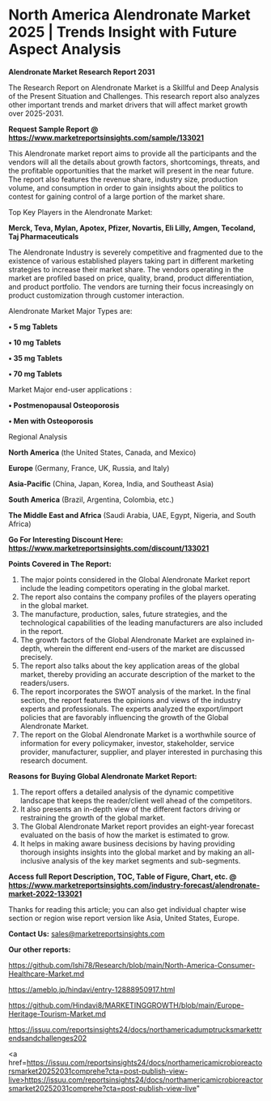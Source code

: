 # North America Alendronate Market 2025 | Trends Insight with Future Aspect Analysis

<strong>Alendronate Market Research Report 2031</strong>

The Research Report on Alendronate Market is a Skillful and Deep Analysis of the Present Situation and Challenges. This research report also analyzes other important trends and market drivers that will affect market growth over 2025-2031.

<strong>Request Sample Report @ <a href=https://www.marketreportsinsights.com/sample/133021>https://www.marketreportsinsights.com/sample/133021</a></strong>

This Alendronate market report aims to provide all the participants and the vendors will all the details about growth factors, shortcomings, threats, and the profitable opportunities that the market will present in the near future. The report also features the revenue share, industry size, production volume, and consumption in order to gain insights about the politics to contest for gaining control of a large portion of the market share.

Top Key Players in the Alendronate Market:

<strong>Merck, Teva, Mylan, Apotex, Pfizer, Novartis, Eli Lilly, Amgen, Tecoland, Taj Pharmaceuticals</strong>

The Alendronate Industry is severely competitive and fragmented due to the existence of various established players taking part in different marketing strategies to increase their market share. The vendors operating in the market are profiled based on price, quality, brand, product differentiation, and product portfolio. The vendors are turning their focus increasingly on product customization through customer interaction.

Alendronate Market Major Types are:

<strong>• 5 mg Tablets

• 10 mg Tablets

• 35 mg Tablets

• 70 mg Tablets</strong>

Market Major end-user applications :

<strong>• Postmenopausal Osteoporosis

• Men with Osteoporosis</strong>

Regional Analysis

</u><strong><b>North America</b></strong> (the United States, Canada, and Mexico)

<strong><b>Europe </b></strong>(Germany, France, UK, Russia, and Italy)

<strong><b>Asia-Pacific</b></strong> (China, Japan, Korea, India, and Southeast Asia)

<strong><b>South America</b></strong> (Brazil, Argentina, Colombia, etc.)

<strong><b>The Middle East and Africa</b></strong> (Saudi Arabia, UAE, Egypt, Nigeria, and South Africa)

<strong>Go For Interesting Discount Here: <a href=https://www.marketreportsinsights.com/discount/133021>https://www.marketreportsinsights.com/discount/133021</a></strong>

<strong>Points Covered in The Report:</strong>
<ol>
  <li>The major points considered in the Global Alendronate Market report include the leading competitors operating in the global market.</li>
  <li>The report also contains the company profiles of the players operating in the global market.</li>
  <li>The manufacture, production, sales, future strategies, and the technological capabilities of the leading manufacturers are also included in the report.</li>
  <li>The growth factors of the Global Alendronate Market are explained in-depth, wherein the different end-users of the market are discussed precisely.</li>
  <li>The report also talks about the key application areas of the global market, thereby providing an accurate description of the market to the readers/users.</li>
  <li>The report incorporates the SWOT analysis of the market. In the final section, the report features the opinions and views of the industry experts and professionals. The experts analyzed the export/import policies that are favorably influencing the growth of the Global Alendronate Market.</li>
  <li>The report on the Global Alendronate Market is a worthwhile source of information for every policymaker, investor, stakeholder, service provider, manufacturer, supplier, and player interested in purchasing this research document.</li>
</ol>
<strong>Reasons for Buying Global Alendronate Market Report:</strong>

<ol>
  <li>The report offers a detailed analysis of the dynamic competitive landscape that keeps the reader/client well ahead of the competitors.</li>
  <li>It also presents an in-depth view of the different factors driving or restraining the growth of the global market.</li>
  <li>The Global Alendronate Market report provides an eight-year forecast evaluated on the basis of how the market is estimated to grow.</li>
  <li>It helps in making aware business decisions by having providing thorough insights insights into the global market and by making an all-inclusive analysis of the key market segments and sub-segments.</li>
</ol>
<strong>Access full Report Description, TOC, Table of Figure, Chart, etc. @ <a href=https://www.marketreportsinsights.com/industry-forecast/alendronate-market-2022-133021>https://www.marketreportsinsights.com/industry-forecast/alendronate-market-2022-133021</a></strong>


Thanks for reading this article; you can also get individual chapter wise section or region wise report version like Asia, United States, Europe.

<strong>Contact Us:</strong>
sales@marketreportsinsights.com

<strong>Our other reports:</strong>

<a href=https://github.com/Ishi78/Research/blob/main/North-America-Consumer-Healthcare-Market.md>https://github.com/Ishi78/Research/blob/main/North-America-Consumer-Healthcare-Market.md</a>

<a href=https://ameblo.jp/hindavi/entry-12888950917.html>https://ameblo.jp/hindavi/entry-12888950917.html</a>

<a href=https://github.com/Hindavi8/MARKETINGGROWTH/blob/main/Europe-Heritage-Tourism-Market.md>https://github.com/Hindavi8/MARKETINGGROWTH/blob/main/Europe-Heritage-Tourism-Market.md</a>

<a href=https://issuu.com/reportsinsights24/docs/northamericadumptrucksmarkettrendsandchallenges202>https://issuu.com/reportsinsights24/docs/northamericadumptrucksmarkettrendsandchallenges202</a>

<a href=https://issuu.com/reportsinsights24/docs/northamericamicrobioreactorsmarket20252031comprehe?cta=post-publish-view-live>https://issuu.com/reportsinsights24/docs/northamericamicrobioreactorsmarket20252031comprehe?cta=post-publish-view-live</a>"
